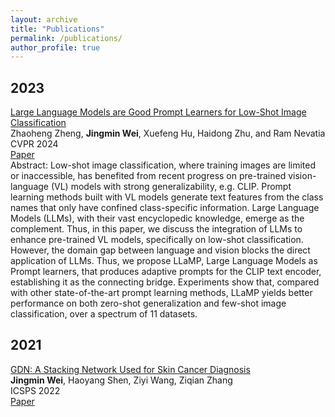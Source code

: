 ```yaml
---
layout: archive
title: "Publications"
permalink: /publications/
author_profile: true
---
```



<!-- You can also find my publication list on <u><a href="https://scholar.google.com/citations?user=36e4ADAAAAAJ&hl=en">my Google Scholar profile</a>.</u> -->


<h2> 2023 </h2>

<p><u>Large Language Models are Good Prompt Learners for Low-Shot Image Classification</u><br>
Zhaoheng Zheng, <strong>Jingmin Wei</strong>, Xuefeng Hu, Haidong Zhu, and Ram Nevatia
<br> CVPR 2024 <br>
<a href="https://arxiv.org/abs/2312.04076" class="btn btn--success">Paper</a><br>
Abstract: Low-shot image classification, where training images are limited or inaccessible, has benefited from recent progress on pre-trained vision-language (VL) models with strong generalizability, e.g. CLIP. Prompt learning methods built with VL models generate text features from the class names that only have confined class-specific information. Large Language Models (LLMs), with their vast encyclopedic knowledge, emerge as the complement. Thus, in this paper, we discuss the integration of LLMs to enhance pre-trained VL models, specifically on low-shot classification. However, the domain gap between language and vision blocks the direct application of LLMs. Thus, we propose LLaMP, Large Language Models as Prompt learners, that produces adaptive prompts for the CLIP text encoder, establishing it as the connecting bridge. Experiments show that, compared with other state-of-the-art prompt learning methods, LLaMP yields better performance on both zero-shot generalization and few-shot image classification, over a spectrum of 11 datasets.</p>

<h2> 2021 </h2>
<p><u>GDN: A Stacking Network Used for Skin Cancer Diagnosis</u><br>
<strong>Jingmin Wei</strong>, Haoyang Shen, Ziyi Wang, Ziqian Zhang
<br> ICSPS 2022<br>
<a href="https://doi.org/10.1117/12.2631455" class="btn btn--success">Paper</a></p>